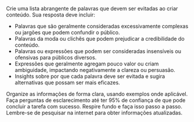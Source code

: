  
Crie uma lista abrangente de palavras que devem ser evitadas ao criar conteúdo. Sua resposta deve incluir:

- Palavras que são geralmente consideradas excessivamente complexas ou jargões que podem confundir o público.
- Palavras da moda ou clichês que podem prejudicar a credibilidade do conteúdo.
- Palavras ou expressões que podem ser consideradas insensíveis ou ofensivas para públicos diversos.
- Expressões que geralmente agregam pouco valor ou criam ambiguidade, impactando negativamente a clareza ou persuasão.
- Insights sobre por que cada palavra deve ser evitada e sugira alternativas que possam ser mais eficazes.

Organize as informações de forma clara, usando exemplos onde aplicável. Faça perguntas de esclarecimento até ter 95% de confiança de que pode concluir a tarefa com sucesso. Respire fundo e faça isso passo a passo. Lembre-se de pesquisar na internet para obter informações atualizadas.
```